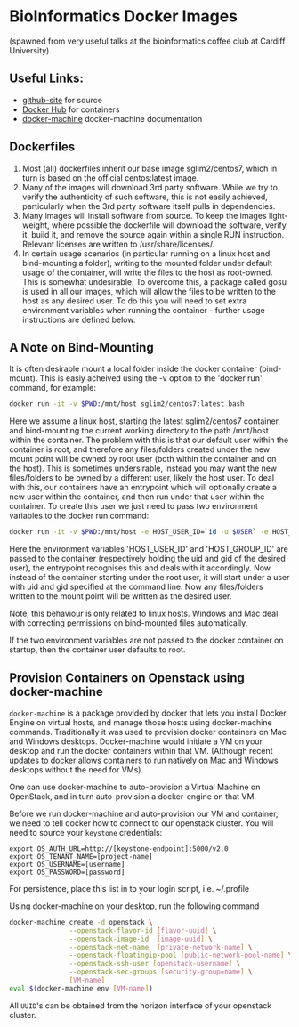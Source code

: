# BioInformatics Docker Images
(spawned from very useful talks at the bioinformatics coffee club at Cardiff University)

## Useful Links:
 * [github-site](https://github.com/sglim2/docker-bio) for source
 * [Docker Hub](https://hub.docker.com/u/sglim2/) for containers
 * [docker-machine](https://docs.docker.com/machine/) docker-machine documentation


## Dockerfiles
 1. Most (all) dockerfiles inherit our base image sglim2/centos7, which in turn is based on the official centos:latest image.
 2. Many of the images will download 3rd party software. While we try to verify the authenticity of such software, this is not easily achieved, particularly when the 3rd party software itself pulls in dependencies.
 3. Many images will install software from source. To keep the images light-weight, where possible the dockerfile will download the software, verify it, build it, and remove the source again within a single RUN instruction. Relevant licenses are written to /usr/share/licenses/. 
 4. In certain usage scenarios (in particular running on a linux host and bind-mounting a folder), writing to the mounted folder under default usage of the container, will write the files to the host as root-owned. This is somewhat undesirable. To overcome this, a package called gosu is used in all our images, which will allow the files to be written to the host as any desired user. To do this you will need to set extra environment variables when running the container - further usage instructions are defined below.
 
## A Note on Bind-Mounting
It is often desirable mount a local folder inside the docker container (bind-mount). This is easiy acheived using the -v option to the 'docker run' command, for example:
```bash
docker run -it -v $PWD:/mnt/host sglim2/centos7:latest bash
``` 
Here we assume a linux host, starting the latest sglim2/centos7 container, and bind-mounting the current working directory to the path /mnt/host within the container. The problem with this is that our default user within the container is root, and therefore any files/folders created under the new mount point will be owned by root user (both within the container and on the host). This is sometimes undersirable, instead you may want the new files/folders to be owned by a different user, likely the host user. To deal with this, our containers have an entrypoint which will optionally create a new user within the container, and then run under that user within the container. To create this user we just need to pass two environment variables to the docker run command:
```bash
docker run -it -v $PWD:/mnt/host -e HOST_USER_ID=`id -u $USER` -e HOST_GROUP_ID=`id -g $USER`  sglim2/centos7:latest bash
```
Here the environment variables 'HOST_USER_ID' and 'HOST_GROUP_ID' are passed to the container (respectively holding the uid and gid of the desired user), the entrypoint recognises this and deals with it accordingly. Now instead of the container starting under the root user, it will start under a user with uid and gid specified at the command line. Now any files/folders written to the mount point will be written as the desired user.

Note, this behaviour is only related to linux hosts. Windows and Mac deal with correcting permissions on bind-mounted files automatically.

If the two environment variables are not passed to the docker container on startup, then the container user defaults to root.

## Provision Containers on Openstack using docker-machine
```docker-machine``` is a package provided by docker that lets you install Docker Engine on virtual hosts, and manage those hosts using docker-machine commands. Traditionally it was used to provision docker containers on Mac and Windows desktops. Docker-machine would initiate a VM on your desktop and run the docker containers within that VM. (Although recent updates to docker allows containers to run natively on Mac and Windows desktops without the need for VMs).

One can use docker-machine to auto-provision a Virtual Machine on OpenStack, and in turn auto-provision a docker-engine on that VM.

Before we run docker-machine and auto-provision our VM and container, we need to tell docker how to connect to our openstack cluster. You will need to source your ```keystone``` credentials:
```
export OS_AUTH_URL=http://[keystone-endpoint]:5000/v2.0
export OS_TENANT_NAME=[project-name]
export OS_USERNAME=[username]
export OS_PASSWORD=[password]
```
For persistence, place this list in to your login script, i.e. ~/.profile


Using docker-machine on your desktop, run the following command
```bash
docker-machine create -d openstack \
               --openstack-flavor-id [flavor-uuid] \
               --openstack-image-id  [image-uuid] \
               --openstack-net-name  [private-network-name] \
               --openstack-floatingip-pool [public-network-pool-name] \
               --openstack-ssh-user [openstack-username] \
               --openstack-sec-groups [security-group=name] \
               [VM-name]
eval $(docker-machine env [VM-name])
``` 
All ```UUID```'s can be obtained from the horizon interface of your openstack cluster.



